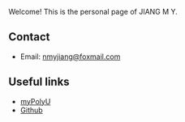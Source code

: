 Welcome! This is the personal page of JIANG M Y.

## Contact
- Email: nmyjiang@foxmail.com

## Useful links
- [myPolyU](https://my.polyu.edu.hk/)
- [Github](https://github.com)

